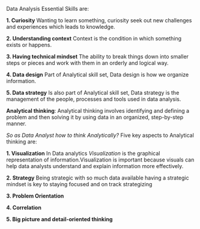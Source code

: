 Data Analysis Essential Skills are:

  **1. Curiosity**
        Wanting to learn something, curiosity seek out new challenges and experiences which leads to knowledge. 
        
  **2. Understanding context**
        Context is the condition in which something exists or happens.
        
  **3. Having technical mindset**
        The ability to break things down into smaller steps or pieces and work with them in an orderly and logical way.
  
  **4. Data design**
        Part of Analytical skill set, Data design is how we organize information.
  
  **5. Data strategy**
        Is also part of Analytical skill set, Data strategy is the management of the people, processes and tools used in data analysis.
        
**Analytical thinking**: 
Analytical thinking involves identifying and defining a problem and then solving it by using data in an organized, step-by-step manner.

*So as Data Analyst how to think Analytically?*
  Five key aspects to Analytical thinking are:
   
   **1. Visualization**
        In Data analytics *Visualization* is the graphical representation of information.Visualization is important because visuals can help data analysts understand and explain information more effectively.
     
   **2. Strategy**
        Being strategic with so much data available having a strategic mindset is key to staying focused and on track strategizing 
     
   **3. Problem Orientation**
     
   **4. Correlation**
   
   **5. Big picture and detail-oriented thinking**

  
